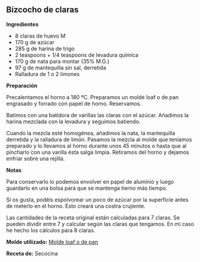 ## Bizcocho de claras

**Ingredientes**

- 8 claras de huevo M
- 170 g de azúcar
- 285 g de harina de trigo
- 2 teaspoons + 1/4 teaspoons de levadura química
- 170 g de nata para montar (35% M.G.)
- 97 g de mantequilla sin sal, derretida
- Ralladura de 1 o 2 limones

**Preparación**

Precalentamos el horno a 180 ºC. Preparamos un molde loaf o de pan engrasado y forrado con papel de horno. Reservamos.

Batimos con una batidora de varillas las claras con el azúcar. Añadimos la harina mezclada con la levadura y seguimos batiendo.

Cuando la mezcla esté homogénea, añadimos la nata, la mantequilla derretida y la ralladura de limón. Pasamos la mezcla al molde que teníamos preparado y lo llevamos al horno durante unos 45 minutos o hasta que al pincharlo con una varilla ésta salga limpia. Retiramos del horno y dejamos enfriar sobre una rejilla.

**Notas**

Para conservarlo lo podemos envolver en papel de aluminio y luego guardarlo en una bolsa para que se mantenga tierno más tiempo.

Si os gusta, podéis espolvorear un poco de azúcar por la superficie antes de meterlo en el horno. Esto creará una costra crujiente.

Las cantidades de la receta original están calculadas para 7 claras. Se pueden dividir entre 7 y calcular según las claras que tengamos. En mi caso he hecho los cálculos para 8 claras.

**Molde utilizado:** [Molde loaf o de pan](../../moldes-y-utensilios.md)

**Receta de:** Secocina
